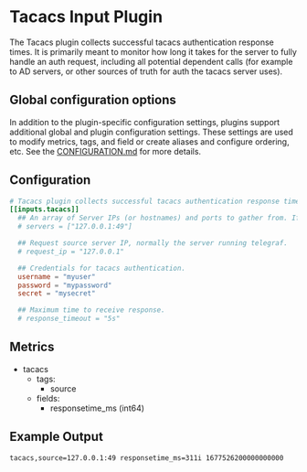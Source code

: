 # Tacacs Input Plugin

The Tacacs plugin collects successful tacacs authentication response times.
It is primarily meant to monitor how long it takes for the server to fully
handle an auth request, including all potential dependent calls (for example
to AD servers, or other sources of truth for auth the tacacs server uses).

## Global configuration options <!-- @/docs/includes/plugin_config.md -->

In addition to the plugin-specific configuration settings, plugins support
additional global and plugin configuration settings. These settings are used to
modify metrics, tags, and field or create aliases and configure ordering, etc.
See the [CONFIGURATION.md][CONFIGURATION.md] for more details.

[CONFIGURATION.md]: ../../../docs/CONFIGURATION.md#plugins

## Configuration

```toml @sample.conf
# Tacacs plugin collects successful tacacs authentication response times.
[[inputs.tacacs]]
  ## An array of Server IPs (or hostnames) and ports to gather from. If none specified, defaults to localhost.
  # servers = ["127.0.0.1:49"]

  ## Request source server IP, normally the server running telegraf.
  # request_ip = "127.0.0.1"

  ## Credentials for tacacs authentication.
  username = "myuser"
  password = "mypassword"
  secret = "mysecret"

  ## Maximum time to receive response.
  # response_timeout = "5s"
```

## Metrics

- tacacs
  - tags:
    - source
  - fields:
    - responsetime_ms (int64)

## Example Output

```text
tacacs,source=127.0.0.1:49 responsetime_ms=311i 1677526200000000000
```
